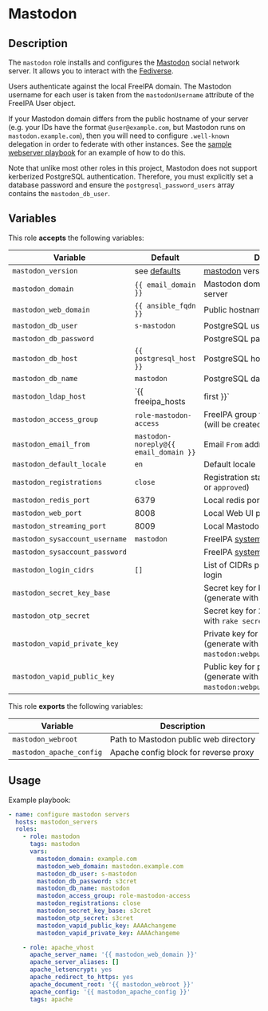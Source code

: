 Mastodon
========

Description
-----------

The `mastodon` role installs and configures the [Mastodon](https://github.com/mastodon/mastodon)
social network server. It allows you to interact with the [Fediverse](https://joinmastodon.org/).

Users authenticate against the local FreeIPA domain. The Mastodon username
for each user is taken from the `mastodonUsername` attribute of the FreeIPA
User object.

If your Mastodon domain differs from the public hostname of your server
(e.g. your IDs have the format `@user@example.com`, but Mastodon runs on
`mastodon.example.com`), then you will need to configure `.well-known` delegation
in order to federate with other instances. See the [sample webserver playbook](../../playbooks/webserver_public_example.yml)
for an example of how to do this.

Note that unlike most other roles in this project, Mastodon does not support
kerberized PostgreSQL authentication. Therefore, you must explicitly set a
database password and ensure the `postgresql_password_users` array contains
the `mastodon_db_user`.


Variables
---------

This role **accepts** the following variables:

Variable                       | Default                               | Description
-------------------------------|---------------------------------------|------------
`mastodon_version`             | see [defaults](defaults/main.yml)     | [mastodon](https://github.com/mastodon/mastodon) version to install
`mastodon_domain`              | `{{ email_domain }}`                  | Mastodon domain served by this server
`mastodon_web_domain`          | `{{ ansible_fqdn }}`                  | Public hostname for the web UI
`mastodon_db_user`             | `s-mastodon`                          | PostgreSQL username
`mastodon_db_password`         | &nbsp;                                | PostgreSQL password
`mastodon_db_host`             | `{{ postgresql_host }}`               | PostgreSQL host
`mastodon_db_name`             | `mastodon`                            | PostgreSQL database name
`mastodon_ldap_host`           | `{{ freeipa_hosts | first }}`         | LDAP server for user authentication
`mastodon_access_group`        | `role-mastodon-access`                | FreeIPA group for Mastodon users (will be created)
`mastodon_email_from`          | `mastodon-noreply@{{ email_domain }}` | Email `From` address
`mastodon_default_locale`      | `en`                                  | Default locale
`mastodon_registrations`       | `close`                               | Registration status (either `close`, `open`, or `approved`)
`mastodon_redis_port`          | 6379                                  | Local redis port
`mastodon_web_port`            | 8008                                  | Local Web UI port
`mastodon_streaming_port`      | 8009                                  | Local Mastodon streaming port
`mastodon_sysaccount_username` | `mastodon`                            | FreeIPA [system account](../freeipa_system_account/) username
`mastodon_sysaccount_password` | &nbsp;                                | FreeIPA [system account](../freeipa_system_account/) password
`mastodon_login_cidrs`         | `[]`                                  | List of CIDRs permitted to attempt login
`mastodon_secret_key_base`     | &nbsp;                                | Secret key for browser sessions (generate with `rake secret`)
`mastodon_otp_secret`          | &nbsp;                                | Secret key for 2-factor auth (generate with `rake secret`)
`mastodon_vapid_private_key`   | &nbsp;                                | Private key for push notifications (generate with `rake mastodon:webpush:generate_vapid_key`)
`mastodon_vapid_public_key`    | &nbsp;                                | Public key for push notifications (generate with `rake mastodon:webpush:generate_vapid_key`)


This role **exports** the following variables:

Variable                 | Description
-------------------------|------------
`mastodon_webroot`       | Path to Mastodon public web directory
`mastodon_apache_config` | Apache config block for reverse proxy


Usage
-----

Example playbook:

```yaml
- name: configure mastodon servers
  hosts: mastodon_servers
  roles:
    - role: mastodon
      tags: mastodon
      vars:
        mastodon_domain: example.com
        mastodon_web_domain: mastodon.example.com
        mastodon_db_user: s-mastodon
        mastodon_db_password: s3cret
        mastodon_db_name: mastodon
        mastodon_access_group: role-mastodon-access
        mastodon_registrations: close
        mastodon_secret_key_base: s3cret
        mastodon_otp_secret: s3cret
        mastodon_vapid_public_key: AAAAchangeme
        mastodon_vapid_private_key: AAAAchangeme

    - role: apache_vhost
      apache_server_name: '{{ mastodon_web_domain }}'
      apache_server_aliases: []
      apache_letsencrypt: yes
      apache_redirect_to_https: yes
      apache_document_root: '{{ mastodon_webroot }}'
      apache_config: '{{ mastodon_apache_config }}'
      tags: apache
```

